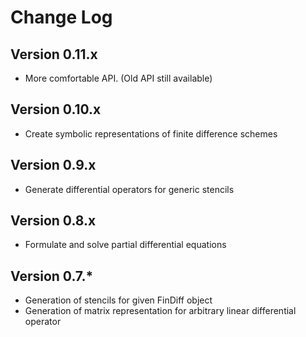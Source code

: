 # Change Log

## Version 0.11.x

- More comfortable API. (Old API still available)

## Version 0.10.x

- Create symbolic representations of finite difference schemes

## Version 0.9.x

- Generate differential operators for generic stencils

## Version 0.8.x

- Formulate and solve partial differential equations

## Version 0.7.*

- Generation of stencils for given FinDiff object
- Generation of matrix representation for arbitrary linear differential operator
